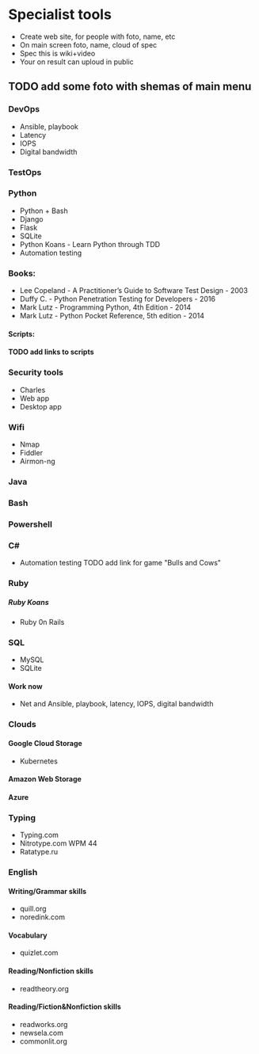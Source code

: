 # Specialist tools
* Create web site, for people with foto, name, etc
* On main screen foto, name, cloud of spec
* Spec this is wiki+video
* Your on result can uploud in public


## TODO add some foto with shemas of main menu
### DevOps
* Ansible, playbook
* Latency
* IOPS
* Digital bandwidth
### TestOps
### Python
* Python + Bash
* Django
* Flask
* SQLite
* Python Koans - Learn Python through TDD
* Automation testing
### Books:
* Lee Copeland - A Practitioner’s Guide to Software Test Design - 2003
* Duffy C. - Python Penetration Testing for Developers - 2016
* Mark Lutz - Programming Python, 4th Edition - 2014
* Mark Lutz - Python Pocket Reference, 5th edition - 2014
#### Scripts:
#### TODO add links to scripts
### Security tools
* Charles
* Web app
* Desktop app
### Wifi
* Nmap
* Fiddler
* Airmon-ng
### Java
### Bash
### Powershell
### C#
* Automation testing
TODO add link for game "Bulls and Cows"
### Ruby
##### Ruby Koans
* Ruby 0n Rails
### SQL
* MySQL
* SQLite
#### Work now
* Net and Ansible, playbook, latency, IOPS, digital bandwidth
### Clouds
#### Google Cloud Storage
* Kubernetes
#### Amazon Web Storage
#### Azure

### Typing
* Typing.com
* Nitrotype.com WPM 44
* Ratatype.ru

### English
#### Writing/Grammar skills
* quill.org
* noredink.com
#### Vocabulary
* quizlet.com
#### Reading/Nonfiction skills
* readtheory.org
#### Reading/Fiction&Nonfiction skills
* readworks.org
* newsela.com
* commonlit.org
